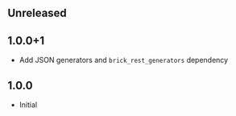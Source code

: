 ## Unreleased

## 1.0.0+1

* Add JSON generators and `brick_rest_generators` dependency

## 1.0.0

* Initial

